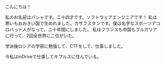 こんにちは！

私のお名前はパシャです。二十四才です。ソフトウェアエンジニアです！
私は寒いもおおきい国で生めれました。カザフスタンです。僕は名字なスポーツアコロバっト人がなって。二十年間にしました。
私はフランスも中国もブルガリアに行って、2回全世界に二位がいた。

学派後ロシアの学部に勉強して、CTFをして、仕事しました。

今私はinDriveで仕事してキプルスに住んでいる。
